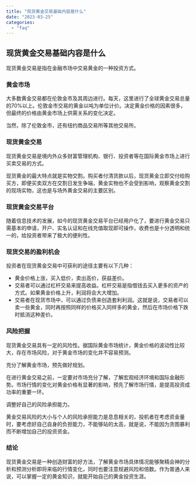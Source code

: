 ```yaml
---
title: "现货黄金交易基础内容是什么"
date: "2023-03-25"
categories: 
  - "faq"
---
```


## 现货黄金交易基础内容是什么

现货黄金交易是指在金融市场中交易黄金的一种投资方式。

### 黄金市场

大多数黄金交易都在伦敦金市及其周边进行。每天，这里进行了全球黄金交易总量的70%以上。伦敦金市交易的黄金以吨为单位计价。决定黄金价格的因素很多，但最终的价格由黄金市场上供需关系的变化决定。

当然，除了伦敦金市，还有纽约商品交易所等其他交易所。

### 现货黄金交易

现货黄金交易是境内外众多财富管理机构、银行、投资者等在国际黄金市场上进行买卖交易的方式。

现货黄金的最大特点就是实物交割。购买者付清货款以后，现货黄金立即交付给购买方，即便买卖双方在交割日发生争端，黄金实物也不会受到影响，观察黄金交割的现场实物，这也是与场外黄金交易的主要区别。

### 现货黄金交易平台

随着信息技术的发展，如今的现货黄金交易平台已经用户化了，要进行黄金交易只需基本的申请，开户、实名认证和在线充值取现即可操作，收费也是十分透明和统一的，给投资者带来了极大的便利性。

### 现货交易的盈利机会

投资者在现货黄金交易中可获利的途径主要有以下几种：

- 黄金价格上涨，买入低价，卖出高价，获益差价。
- 交易者可以通过杠杆交易来提高收益。杠杆交易是指借钱去买入更多的资产的方式。如果黄金价格上升，利润将会大大增加。
- 交易者在现货市场中，可以通过负债来创造套利利润。这就是说，交易者可以卖一些黄金，同时再按照同样的价格买入同样多的黄金，然后在市场价格下跌时抵消这种差价。

### 风险把握

现货黄金交易具有一定的风险性。据国际黄金市场统计，黄金价格的波动性比较大，存在市场风险，对于黄金市场的变化并不容易预测。

充分了解黄金市场，预先做好规划。

在进行黄金交易之前，一定要对市场充分了解，了解宏观经济环境和国际金融形势。市场行情的变化对黄金价格有显著的影响，预先了解市场行情，是提高投资成功率的重要一环。

调整好自己的风险承担能力。

黄金交易风险的大小与个人的风险承担能力是息息相关的，投机者在考虑资金量时，要考虑好自己自身的负担能力，不能够站的太高，就是说，不能因为贪图暴利而不断增加自己的投资资金。

### 结论

现货黄金交易是一种创造财富的好方法，了解黄金市场具体情况能够聚精会神的分析和预测分析即将来临的行情变化，同时也要注意规避风险和倍数。作为普通人来说，可以掌握一定的黄金知识，就能开始自己的黄金投资生涯。
